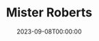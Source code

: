---
title: Mister Roberts
date: 2023-09-08T00:00:00
opening_date: 1953-11-18
closing_date: 1953-11-28
layout: productions
program:
Theatre: Theatre Jacksonville
Venue: Little Theatre
cast:
- Baker: Joe Vullo
- Chief Johnson: Neil Medlock
- Doc: Jay Harder
- Dolan: Lew Odom
- Dowdy: Walter Gomel
- Ensign Pulver: Bob Green
- Gerhart: John Tinney
- Insigna: Sheldon Shapero
- Lieutenant (JG) Roberts: Hobson Blackmon
- Lieutenant Ann Girard: Iris Owens
- Lindstrom: Philip J. Meunier, III
- Mannion: Jerry Hjert
- Military Policeman: Don Anderson
- Payne: Paul James
- Reber: John L. Maher
- Schlemmer: Edward O'Neill
- Shore Patrol Officer: Richard Austin
- Shore Patrolman: Sy Fader
- Stefanowski: Jack Evans
- The Captain: Jim Ashworth
- Wiley: Ken Wells
crew:
- Assistant Director: Jeanne Strickland
- Assistant Stage Manager: Margaret Lafferty
- Assistant to TD and Stage Manager: Iris Owens
- Curtain: L.J. Gift
- Director: Paul E. Geisenhof
- Make-up Assistant:
  - Isabelle Arflin
  - Shirley Cadle
  - Karen O'Shaughnessy
  - Bill Gibbs
  - Elmo Lehman
  - Polly Clendenning
  - Louise Elkins
  - Mattie Godwin
  - Jay Harder
- Make-up Chairman: Nina Branch
- Navy Technical Advisor: Lt. (JG) James B. Acton, USN
- Properties Assistant:
  - Elaine Barnert
  - Elva Stein
  - Dorothy Fudger
- Properties Chairman: Elizabeth Little
- Rehearsal Assisstant and Bookholder: Peggy Gift
- Set and Construction:
  - Lawrence Hill
  - Elizabeth Hill
  - George Sanchez
  - Ken Wells
  - Bob Green
  - Jackie Bailey
  - Carolyn Hickens
  - Gene Sayre
  - Walter Gomel
  - Walter Gomel, Jr.
  - Fritz Ashworth
  - Evelyn Bell
  - Shirley Cadle
  - Arden Milam
  - Dorothy Fudger
  - Hobson Blackmon
  - Iris Owens
  - Budd Porter
  - Elizabeth Little
  - Jay Harder
  - L.J. Gift
  - Marion Akra
  - T.J. House
  - Mollie Duke
  - Harlold Robinson
  - Rose Forney
  - Larry Maher
  - Paul Snyder
  - Sunny Greenwood
  - H. Duval
  - Ellis Barnert
  - Shirley Carruthers
  - Jay Geisenhof
  - Mort Lynch
  - Margaret Lafferty
  - Nina Branch
  - Russ Gilbert
  - Henry Bittman
  - Jerry Hjert
- Setting and Technical Direction: George A. Ramsey, Jr.
- Sound Effects and Music: George Sanchez
orchestra:
---